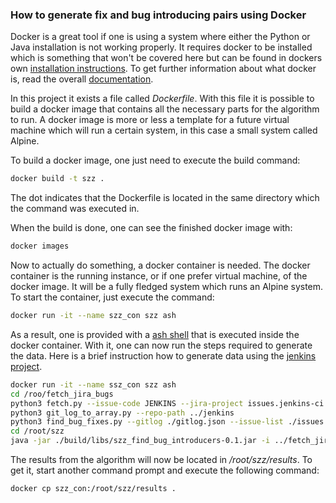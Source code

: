 ### How to generate fix and bug introducing pairs using Docker

Docker is a great tool if one is using a system where either the Python or Java installation is not working properly. It requires docker to be installed which is something that won't be covered here but can be found in dockers own [installation instructions](https://docs.docker.com/install/). To get further information about what docker is, read the overall  [documentation](https://docs.docker.com/).

In this project it exists a file called *Dockerfile*. With this file it is possible to build a docker image that contains all the necessary parts for the algorithm to run. A docker image is more or less a template for a future virtual machine which will run a certain system, in this case a small system called Alpine.

To build a docker image, one just need to execute the build command:

```bash
docker build -t szz .
```
The dot indicates that the Dockerfile is located in the same directory which the command was executed in.

When the build is done, one can see the finished docker image with:
```bash
docker images
```

Now to actually do something, a docker container is needed. The docker container is the running instance, or if one prefer virtual machine, of the docker image. It will be a fully fledged system which runs an Alpine system. To start the container, just execute the command:
```bash
docker run -it --name szz_con szz ash
```

As a result, one is provided with a [ash shell](https://linux.die.net/man/1/ash) that is executed inside the docker container. With it, one can now run the steps required to generate the data. Here is a brief instruction how to generate data using the [jenkins project](https://github.com/jenkinsci/jenkins).

```bash
docker run -it --name ssz_con szz ash
cd /roo/fetch_jira_bugs
python3 fetch.py --issue-code JENKINS --jira-project issues.jenkins-ci.org
python3 git_log_to_array.py --repo-path ../jenkins
python3 find_bug_fixes.py --gitlog ./gitlog.json --issue-list ./issues
cd /root/szz
java -jar ./build/libs/szz_find_bug_introducers-0.1.jar -i ../fetch_jira_bugs/issue_list.json -r ../jenkins
```

The results from the algorithm will now be located in */root/szz/results*. To get it, start another command prompt and execute the following command:

```bash
docker cp szz_con:/root/szz/results .
```